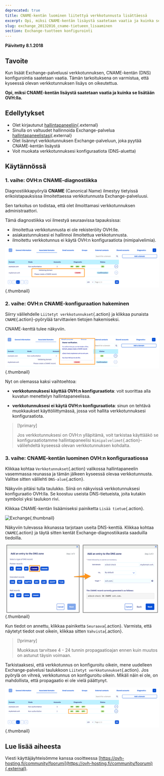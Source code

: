 ```yaml
---
deprecated: true
title: CNAME-kentän luominen liitettyä verkkotunnusta lisättäessä
excerpt: Opi, miksi CNAME-kentän lisäystä saatetaan vaatia ja kuinka se lisätään OVH:lla
slug: exchange_20132016_cname-tietueen_lisaaminen
section: Exchange-tuotteen konfigurointi
---
```


**Päivitetty 8.1.2018**

## Tavoite

Kun lisäät Exchange-palveluusi verkkotunnuksen, CNAME-kentän (DNS) konfigurointia saatetaan vaatia. Tämän tarkoituksena on varmistua, että kyseessä olevan verkkotunnuksen lisäys on oikeutettua.

**Opi, miksi CNAME-kentän lisäystä saatetaan vaatia ja kuinka se lisätään OVH:lla.**

## Edellytykset

- Olet kirjautunut [hallintapaneeliin](https://www.ovh.com/auth/?action=gotomanager){.external}
- Sinulla on valtuudet hallinnoida Exchange-palvelua [hallintapaneelistasi](https://www.ovh.com/auth/?action=gotomanager){.external}
- Olet lisännyt verkkotunnuksen Exchange-palveluun, joka pyytää CNAME-kentän lisäystä
- Voit muokata verkkotunnuksesi konfiguraatiota (DNS-aluetta)

## Käytännössä

### 1. vaihe: OVH:n CNAME-diagnostiikka

Diagnostiikkapyörylä **CNAME** (Canonical Name) ilmestyy tietyissä erikoistapauksissa ilmoitettaessa verkkotunnusta Exchange-palveluusi.

Sen tarkoitus on todistaa, että olet ilmoittamasi verkkotunnuksen administraattori.

Tämä diagnostiikka voi ilmestyä seuraavissa tapauksissa:

- ilmoitettua verkkotunnusta ei ole rekisteröity OVH:lle.
- asiakastunnuksesi ei hallinnoi ilmoitettua verkkotunnusta.
- ilmoitettu verkkotunnus ei käytä OVH:n konfiguraatiota (nimipalvelimia).

![Exchange](images/cname_exchange_diagnostic.png){.thumbnail}

### 2. vaihe: OVH:n CNAME-konfiguraation hakeminen

Siirry välilehdelle `Liitetyt verkkotunnukset`{.action} ja klikkaa punaista `CNAME`{.action}-pyörylää tarvittavien tietojen hakemiseksi.

CNAME-kenttä tulee näkyviin.

![Exchange](images/cname_exchange_informations.png){.thumbnail}

Nyt on olemassa kaksi vaihtoehtoa:

- **verkkotunnuksesi käyttää OVH:n konfiguraatiota**: voit suorittaa alla kuvatun menettelyn hallintapaneelissa.

- **verkkotunnuksesi ei käytä OVH:n konfiguraatiota**: sinun on tehtävä muokkaukset käyttöliittymässä, jossa voit hallita verkkotunnuksesi konfiguraatiota.

> [!primary]
>
> Jos verkkotunnuksesi on OVH:n ylläpitämä, voit tarkistaa käyttääkö se konfiguraatiotamme hallintapaneelisi `Nimipalvelimet`{.action}-välilehdeltä kyseessä olevan verkkotunnuksen kohdalta.
>

### 3. vaihe: CNAME-kentän luominen OVH:n konfiguraatiossa

Klikkaa kohtaa `Verkkotunnukset`{.action} valikossa hallintapaneelin vasemmassa reunassa ja tämän jälkeen kyseessä olevaa verkkotunnusta. Valitse sitten välilehti `DNS-alue`{.action}.

Näkyviin pitäisi tulla taulukko. Siinä on näkyvissä verkkotunnuksesi konfiguraatio OVH:lla. Se koostuu useista DNS-tietueista, joita kutakin symboloi yksi taulukon rivi.

Klikkaa CNAME-kentän lisäämiseksi painiketta `Lisää tietue`{.action}.

![Exchange](images/cname_exchange_add_entry_step1.png){.thumbnail}

Näkyviin tulevassa ikkunassa tarjotaan useita DNS-kenttiä. Klikkaa kohtaa `CNAME`{.action} ja täytä sitten kentät Exchange-diagnostiikasta saaduilla tiedoilla.

![Exchange](images/cname_add_entry_dns_zone.png){.thumbnail}

Kun tiedot on annettu, klikkaa painiketta `Seuraava`{.action}. Varmista, että näytetyt tiedot ovat oikein, klikkaa sitten `Vahvista`{.action}.

> [!primary]
>
> Muokkaus tarvitsee 4 - 24 tunnin propagaatioajan ennen kuin muutos on astunut täysin voimaan.
>

Tarkistaaksesi, että verkkotunnus on konfiguroitu oikein, mene uudelleen Exchange-palvelusi taulukkoon `Liitetyt verkkotunnukset`{.action}. Jos pyörylä on vihreä, verkkotunnus on konfiguroitu oikein. Mikäli näin ei ole, on mahdollista, että propagaatio ei ole vielä päättynyt.

![Exchange](images/cname_exchange_diagnostic_green.png){.thumbnail}

## Lue lisää aiheesta

Viesti käyttäjäyhteisömme kanssa osoitteessa [https://ovh-hosting.fi/community/foorumi](https://ovh-hosting.fi/community/foorumi){.external}.
